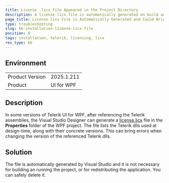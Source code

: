 ```yaml
---
title: License .licx File Appeared in the Project Directory
description: A license.licx file is automatically generated on build and added in the Properties folder of the WPF project.
page_title: License.licx File is Automatically Generated and Could Bring Compile Time Errors
type: troubleshooting
slug: kb-installation-license-licx-file
position: 0
tags: installation, telerik, licensing, licx
res_type: kb
---
```


## Environment

<table>
	<tbody>
		<tr>
			<td>Product Version</td>
			<td>2025.1.211</td>
		</tr>
		<tr>
			<td>Product</td>
			<td>UI for WPF</td>
		</tr>
	</tbody>
</table>

## Description

In some versions of Telerik UI for WPF, after referencing the Telerik assemblies, the Visual Studio Designer can generate a [license.licx](https://docs.microsoft.com/en-us/dotnet/framework/tools/lc-exe-license-compiler) file in the __Properties__ folder of the WPF project. The file lists the Telerik dlls used at design-time, along with their concrete versions. This can bring errors when changing the version of the referenced Telerik dlls.

## Solution

The file is automatically generated by Visual Studio and it is not necessary for building an running the project, or for redistributing the application. You can safely delete it.